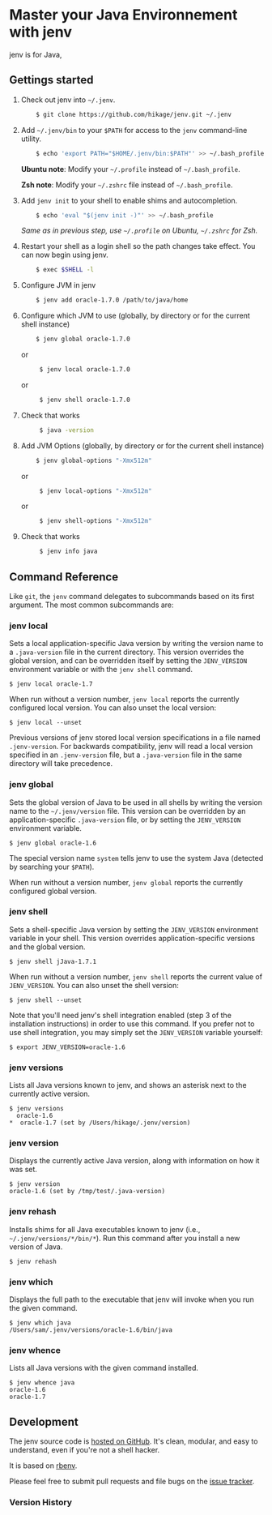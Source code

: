 # Master your Java Environnement with jenv

jenv is for Java, 

## Gettings started



1. Check out jenv into `~/.jenv`.

    ~~~ sh
    	$ git clone https://github.com/hikage/jenv.git ~/.jenv
    ~~~
                                                      
2. Add `~/.jenv/bin` to your `$PATH` for access to the `jenv` command-line utility.

	~~~ sh
		$ echo 'export PATH="$HOME/.jenv/bin:$PATH"' >> ~/.bash_profile
	~~~

	**Ubuntu note**: Modify your `~/.profile` instead of `~/.bash_profile`.

	**Zsh note**: Modify your `~/.zshrc` file instead of `~/.bash_profile`.   
	
3. Add `jenv init` to your shell to enable shims and autocompletion.

	~~~ sh
	    $ echo 'eval "$(jenv init -)"' >> ~/.bash_profile
	~~~

	_Same as in previous step, use `~/.profile` on Ubuntu, `~/.zshrc` for Zsh._

4. Restart your shell as a login shell so the path changes take effect. You can now begin using jenv.

	~~~ sh
		$ exec $SHELL -l
	~~~

5. Configure JVM in jenv

	~~~  sh
	    $ jenv add oracle-1.7.0 /path/to/java/home
	~~~

6. Configure which JVM to use (globally, by directory or for the current shell instance)

	~~~  sh
	    $ jenv global oracle-1.7.0 
	~~~                            
	
	or 
		
	~~~ sh
		 $ jenv local oracle-1.7.0 
	~~~     
	
	or 
		
	~~~ sh
		 $ jenv shell oracle-1.7.0 
	~~~
      
6. Check that works 

	~~~  sh
		 $ java -version
	~~~
7. Add JVM Options (globally, by directory or for the current shell instance)
	~~~  sh
	    $ jenv global-options "-Xmx512m" 
	~~~                            

	or 

	~~~ sh
		 $ jenv local-options "-Xmx512m" 
	~~~
	or 
	                                 
	~~~ sh
		 $ jenv shell-options "-Xmx512m" 
	~~~
 
8. Check that works 
	
	~~~ sh
		 $ jenv info java
	~~~

 

                          

## Command Reference

Like `git`, the `jenv` command delegates to subcommands based on its
first argument. The most common subcommands are:

### jenv local

Sets a local application-specific Java version by writing the version
name to a `.java-version` file in the current directory. This version
overrides the global version, and can be overridden itself by setting
the `JENV_VERSION` environment variable or with the `jenv shell`
command.

    $ jenv local oracle-1.7

When run without a version number, `jenv local` reports the currently
configured local version. You can also unset the local version:

    $ jenv local --unset

Previous versions of jenv stored local version specifications in a
file named `.jenv-version`. For backwards compatibility, jenv will
read a local version specified in an `.jenv-version` file, but a
`.java-version` file in the same directory will take precedence.

### jenv global

Sets the global version of Java to be used in all shells by writing
the version name to the `~/.jenv/version` file. This version can be
overridden by an application-specific `.java-version` file, or by
setting the `JENV_VERSION` environment variable.

    $ jenv global oracle-1.6

The special version name `system` tells jenv to use the system Java
(detected by searching your `$PATH`).

When run without a version number, `jenv global` reports the
currently configured global version.

### jenv shell

Sets a shell-specific Java version by setting the `JENV_VERSION`
environment variable in your shell. This version overrides
application-specific versions and the global version.

    $ jenv shell jJava-1.7.1

When run without a version number, `jenv shell` reports the current
value of `JENV_VERSION`. You can also unset the shell version:

    $ jenv shell --unset

Note that you'll need jenv's shell integration enabled (step 3 of
the installation instructions) in order to use this command. If you
prefer not to use shell integration, you may simply set the
`JENV_VERSION` variable yourself:

    $ export JENV_VERSION=oracle-1.6

### jenv versions

Lists all Java versions known to jenv, and shows an asterisk next to
the currently active version.

    $ jenv versions
      oracle-1.6
    *  oracle-1.7 (set by /Users/hikage/.jenv/version)
    
### jenv version

Displays the currently active Java version, along with information on
how it was set.

    $ jenv version
    oracle-1.6 (set by /tmp/test/.java-version)

### jenv rehash

Installs shims for all Java executables known to jenv (i.e.,
`~/.jenv/versions/*/bin/*`). Run this command after you install a new
version of Java.

    $ jenv rehash

### jenv which

Displays the full path to the executable that jenv will invoke when
you run the given command.

    $ jenv which java
    /Users/sam/.jenv/versions/oracle-1.6/bin/java

### jenv whence

Lists all Java versions with the given command installed.

    $ jenv whence java
    oracle-1.6
    oracle-1.7

## Development

The jenv source code is [hosted on
GitHub](https://github.com/hikage/jenv). It's clean, modular,
and easy to understand, even if you're not a shell hacker. 

It is based on [rbenv](https://github.com/sstephenson/rbenv).

Please feel free to submit pull requests and file bugs on the [issue
tracker](https://github.com/hikage/jenv/issues).

### Version History

